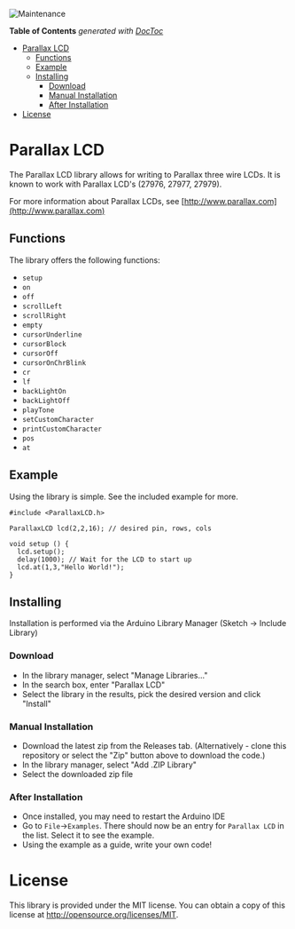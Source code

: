![Maintenance](https://img.shields.io/maintenance/yes/2019)


<!-- START doctoc generated TOC please keep comment here to allow auto update -->
<!-- DON'T EDIT THIS SECTION, INSTEAD RE-RUN doctoc TO UPDATE -->
**Table of Contents**  *generated with [DocToc](https://github.com/thlorenz/doctoc)*

- [Parallax LCD](#parallax-lcd)
  - [Functions](#functions)
  - [Example](#example)
  - [Installing](#installing)
    - [Download](#download)
    - [Manual Installation](#manual-installation)
    - [After Installation](#after-installation)
- [License](#license)

<!-- END doctoc generated TOC please keep comment here to allow auto update -->

# Parallax LCD

The Parallax LCD library allows for writing to Parallax three wire LCDs.
It is known to work with Parallax LCD's (27976, 27977, 27979).

For more information about Parallax LCDs, see [http://www.parallax.com](http://www.parallax.com)	

## Functions

The library offers the following functions:

* `setup`
* `on`
* `off`
* `scrollLeft`
* `scrollRight`
* `empty`
* `cursorUnderline`
* `cursorBlock`
* `cursorOff`
* `cursorOnChrBlink`
* `cr`
* `lf`
* `backLightOn`
* `backLightOff`
* `playTone`
* `setCustomCharacter`
* `printCustomCharacter`
* `pos`
* `at`

## Example

Using the library is simple. See the included example for more.

    #include <ParallaxLCD.h>

    ParallaxLCD lcd(2,2,16); // desired pin, rows, cols

    void setup () {
      lcd.setup();
      delay(1000); // Wait for the LCD to start up
      lcd.at(1,3,"Hello World!");
    }

## Installing

Installation is performed via the Arduino Library Manager (Sketch -> Include Library)

### Download

* In the library manager, select "Manage Libraries..."
* In the search box, enter "Parallax LCD"
* Select the library in the results, pick the desired version and click "Install"

### Manual Installation

* Download the latest zip from the Releases tab. (Alternatively - clone this repository or select the "Zip" button above to download the code.)
* In the library manager, select "Add .ZIP Library"
* Select the downloaded zip file

### After Installation
* Once installed, you may need to restart the Arduino IDE
* Go to `File`->`Examples`. There should now be an entry for `Parallax LCD` in the list. Select it to see the example.
* Using the example as a guide, write your own code!

# License

This library is provided under the MIT license. You can obtain a copy of this license at http://opensource.org/licenses/MIT.
